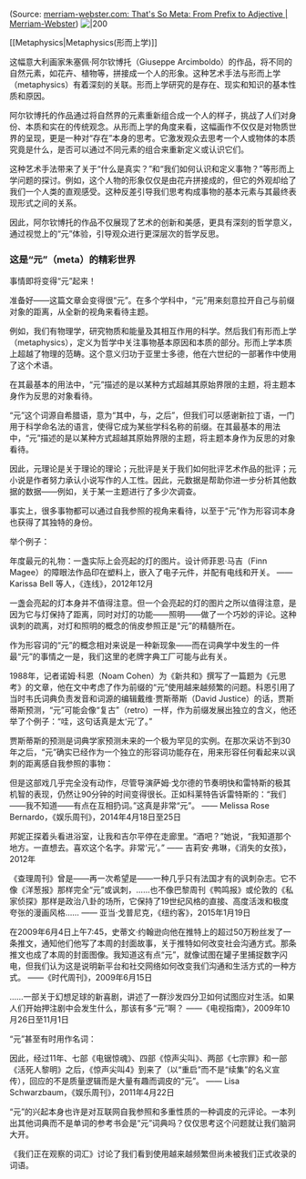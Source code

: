 
(Source:  [merriam-webster.com: That's So Meta: From Prefix to Adjective | Merriam-Webster](https://www.merriam-webster.com/wordplay/meta-adjective-self-referential))
![|200](https://merriam-webster.com/assets/mw/images/article/art-wap-landing-mp-lg/arcimboldo-la-primavera-3738-1183083b9ffa67fd6d7f787fa28c339f@1x.jpg)

[[Metaphysics|Metaphysics(形而上学)]]

这幅意大利画家朱塞佩·阿尔钦博托（Giuseppe Arcimboldo）的作品，将不同的自然元素，如花卉、植物等，拼接成一个人的形象。这种艺术手法与形而上学（metaphysics）有着深刻的关联。形而上学研究的是存在、现实和知识的基本性质和原因。


阿尔钦博托的作品通过将自然界的元素重新组合成一个人的样子，挑战了人们对身份、本质和实在的传统观念。从形而上学的角度来看，这幅画作不仅仅是对物质世界的呈现，更是一种对“存在”本身的思考。它激发观众去思考一个人或物体的本质究竟是什么，是否可以通过不同元素的组合来重新定义或认识它们。


这种艺术手法带来了关于“什么是真实？”和“我们如何认识和定义事物？”等形而上学问题的探讨。例如，这个人物的形象仅仅是由花卉拼接成的，但它的外观却给了我们一个人类的直观感受。这种反差引导我们思考构成事物的基本元素与其最终表现形式之间的关系。


因此，阿尔钦博托的作品不仅展现了艺术的创新和美感，更具有深刻的哲学意义，通过视觉上的“元”体验，引导观众进行更深层次的哲学反思。



### 这是“元”（meta）的精彩世界
事情即将变得“元”起来！

准备好——这篇文章会变得很“元”。在多个学科中，“元”用来刻意拉开自己与前缀对象的距离，从全新的视角来看待主题。

例如，我们有物理学，研究物质和能量及其相互作用的科学。然后我们有形而上学（metaphysics），定义为哲学中关注事物基本原因和本质的部分。形而上学本质上超越了物理的范畴。这个意义归功于亚里士多德，他在六世纪的一部著作中使用了这个术语。

在其最基本的用法中，“元”描述的是以某种方式超越其原始界限的主题，将主题本身作为反思的对象看待。

“元”这个词源自希腊语，意为“其中，与，之后”，但我们可以感谢新拉丁语，一门用于科学命名法的语言，使得它成为某些学科名称的前缀。在其最基本的用法中，“元”描述的是以某种方式超越其原始界限的主题，将主题本身作为反思的对象看待。

因此，元理论是关于理论的理论；元批评是关于我们如何批评艺术作品的批评；元小说是作者努力承认小说写作的人工性。因此，元数据是帮助你进一步分析其他数据的数据——例如，关于某一主题进行了多少次调查。

事实上，很多事物都可以通过自我参照的视角来看待，以至于“元”作为形容词本身也获得了其独特的身份。

举个例子：

年度最元的礼物：一盏实际上会亮起的灯的图片。设计师菲恩·马吉（Finn Magee）的障眼法作品印在塑料上，嵌入了电子元件，并配有电线和开关。
—— Karissa Bell 等人，《连线》，2012年12月

一盏会亮起的灯本身并不值得注意。但一个会亮起的灯的图片之所以值得注意，是因为它与灯保持了距离，同时对灯的功能——照明——做了一个巧妙的评论。这种讽刺的疏离，对灯和照明的概念的俏皮参照正是“元”的精髓所在。

作为形容词的“元”的概念相对来说是一种新现象——而在词典学中发生的一件最“元”的事情之一是，我们这里的老牌字典工厂可能与此有关。

1988年，记者诺姆·科恩（Noam Cohen）为《新共和》撰写了一篇题为《元思考》的文章，他在文中考虑了作为前缀的“元”使用越来越频繁的问题。科恩引用了当时韦氏词典负责发音和词源的编辑戴维·贾斯蒂斯（David Justice）的话，贾斯蒂斯预测，“元”可能会像“复古”（retro）一样，作为前缀发展出独立的含义，他还举了个例子：“哇，这句话真是太‘元’了。”

贾斯蒂斯的预测是词典学家预测未来的一个极为罕见的实例。在那次采访不到30年之后，“元”确实已经作为一个独立的形容词功能存在，用来形容任何看起来以讽刺的距离感自我参照的事物：

但是这部戏几乎完全没有动作，尽管导演萨姆·戈尔德的节奏明快和雷特斯的极其机智的表现，仍然让90分钟的时间变得很长。正如科莱特告诉雷特斯的：“我们——我不知道——有点在互相扔词。”这真是非常“元”。
—— Melissa Rose Bernardo，《娱乐周刊》，2014年4月18日至25日

邦妮正探着头看进浴室，让我和吉尔平停在走廊里。“酒吧？”她说，“我知道那个地方。一直想去。喜欢这个名字。非常‘元’。”
—— 吉莉安·弗琳，《消失的女孩》，2012年

《查理周刊》曾是——再一次希望是——一种几乎只有法国才有的讽刺杂志。它不像《洋葱报》那样完全“元”或讽刺，……也不像巴黎周刊《鸭鸣报》或伦敦的《私家侦探》那样是政治八卦的场所，它保持了19世纪风格的直接、高度活泼和极度夸张的漫画风格……
—— 亚当·戈普尼克，《纽约客》，2015年1月19日

在2009年6月4日上午7:45，史蒂文·约翰逊向他在推特上的超过50万粉丝发了一条推文，通知他们他写了本周的封面故事，关于推特如何改变社会沟通方式。那条推文也成了本周的封面图像。我知道这有点“元”，就像试图在罐子里捕捉数字闪电，但我们认为这是说明新平台和社交网络如何改变我们沟通和生活方式的一种方式。
——《时代周刊》，2009年6月15日

……一部关于幻想足球的新喜剧，讲述了一群沙发四分卫如何试图应对生活。如果人们开始押注剧中会发生什么，那该有多“元”啊？
——《电视指南》，2009年10月26日至11月1日

“元”甚至有时用作名词：

因此，经过11年、七部《电锯惊魂》、四部《惊声尖叫》、两部《七宗罪》和一部《活死人黎明》之后，《惊声尖叫4》到来了（以“重启”而不是“续集”的名义宣传），回应的不是质量逻辑而是大量有趣而调皮的“元”。
—— Lisa Schwarzbaum，《娱乐周刊》，2011年4月22日

“元”的兴起本身也许是对互联网自我参照和多重性质的一种调皮的元评论。一本列出其他词典而不是单词的参考书会是“元”词典吗？仅仅思考这个问题就让我们脑洞大开。

《我们正在观察的词汇》讨论了我们看到使用越来越频繁但尚未被我们正式收录的词语。